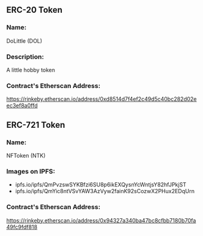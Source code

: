 ## ERC-20 Token
### Name: 
DoLittle (DOL)

### Description: 
A little hobby token

### Contract's Etherscan Address:
https://rinkeby.etherscan.io/address/0xd8514d7f4ef2c49d5c40bc282d02eec3ef8a0ffd


## ERC-721 Token
### Name: 
NFToken (NTK)

### Images on IPFS:
- ipfs.io/ipfs/QmPvzswSYKBfzi6SU8p6ikEXQysnYcWntjsY82hfJPkjST
- ipfs.io/ipfs/QmYic8ntVSvYAW3AzVyw2fainK92sCozwX2PHux2EDqUrn

### Contract's Etherscan Address:
https://rinkeby.etherscan.io/address/0x94327a340ba47bc8cfbb7180b70fa49fc9fdf818
